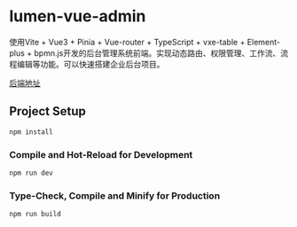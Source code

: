 # lumen-vue-admin

使用Vite + Vue3 + Pinia + Vue-router + TypeScript + vxe-table + Element-plus + bpmn.js开发的后台管理系统前端。实现动态路由、权限管理、工作流、流程编辑等功能。可以快速搭建企业后台项目。

[后端地址](https://github.com/houxiaoyi0722/lumen)

## Project Setup

```sh
npm install
```

### Compile and Hot-Reload for Development

```sh
npm run dev
```

### Type-Check, Compile and Minify for Production

```sh
npm run build
```
